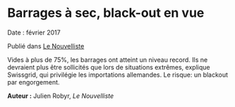 # Barrages à sec, black-out en vue

Date : février 2017

Publié dans [Le Nouvelliste](http://www.lenouvelliste.ch/articles/valais/canton/les-barrages-se-vident-un-blackout-en-vue-634524)

Vides à plus de 75%, les barrages ont atteint un niveau record. Ils ne devraient plus être sollicités que lors de situations extrêmes, explique Swissgrid, qui privilégie les importations allemandes. Le risque: un blackout par engorgement.


**Auteur :** Julien Robyr, *Le Nouvelliste*
